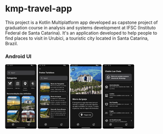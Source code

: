 # kmp-travel-app

This project is a Kotlin Multiplatform app developed as capstone project of graduation course in
analysis and systems development at IFSC (Instituto Federal de Santa Catarina). It's an application
developed to help people to find places to visit in Urubici, a touristic city located in Santa
Catarina, Brazil.

### Android UI
<p float="left">
<img align="center" width="20%" src="images/explore_screen_android.png" />
<img align="center" width="20%" src="images/category_screen_android.png" />
<img align="center" width="20%" src="images/place_screen_android.png" />
<img align="center" width="20%" src="images/guidances_screen_android.png" />
</p>



